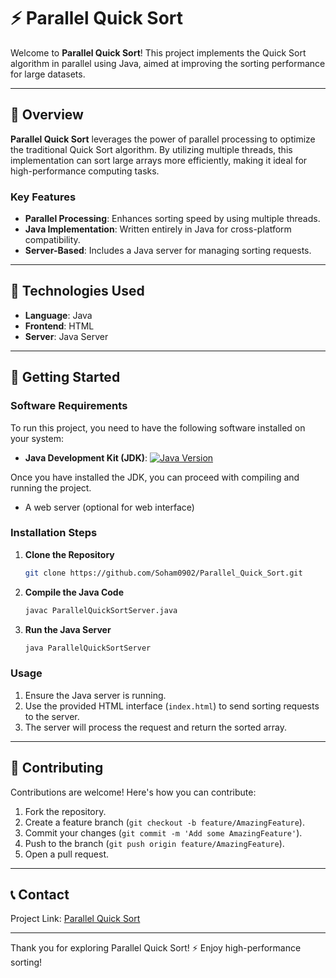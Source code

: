 # ⚡ Parallel Quick Sort

Welcome to **Parallel Quick Sort**! This project implements the Quick Sort algorithm in parallel using Java, aimed at improving the sorting performance for large datasets.

---

## 📜 Overview

**Parallel Quick Sort** leverages the power of parallel processing to optimize the traditional Quick Sort algorithm. By utilizing multiple threads, this implementation can sort large arrays more efficiently, making it ideal for high-performance computing tasks.

### Key Features

- **Parallel Processing**: Enhances sorting speed by using multiple threads.
- **Java Implementation**: Written entirely in Java for cross-platform compatibility.
- **Server-Based**: Includes a Java server for managing sorting requests.

---

## 🔧 Technologies Used

- **Language**: Java
- **Frontend**: HTML
- **Server**: Java Server

---

## 🚀 Getting Started

### Software Requirements

To run this project, you need to have the following software installed on your system:

- **Java Development Kit (JDK)**: [![Java Version](https://img.shields.io/badge/Java-%3E%3D%208-orange)](https://www.oracle.com/java/technologies/javase-jdk15-downloads.html)

Once you have installed the JDK, you can proceed with compiling and running the project.

- A web server (optional for web interface)

### Installation Steps

1. **Clone the Repository**
    ```sh
    git clone https://github.com/Soham0902/Parallel_Quick_Sort.git
    ```
2. **Compile the Java Code**
    ```sh
    javac ParallelQuickSortServer.java
    ```
3. **Run the Java Server**
    ```sh
    java ParallelQuickSortServer
    ```

### Usage

1. Ensure the Java server is running.
2. Use the provided HTML interface (`index.html`) to send sorting requests to the server.
3. The server will process the request and return the sorted array.

---

## 🌟 Contributing

Contributions are welcome! Here's how you can contribute:

1. Fork the repository.
2. Create a feature branch (`git checkout -b feature/AmazingFeature`).
3. Commit your changes (`git commit -m 'Add some AmazingFeature'`).
4. Push to the branch (`git push origin feature/AmazingFeature`).
5. Open a pull request.

---

## 📞 Contact

Project Link: [Parallel Quick Sort](https://github.com/Soham0902/Parallel_Quick_Sort)

---

Thank you for exploring Parallel Quick Sort! ⚡ Enjoy high-performance sorting!
